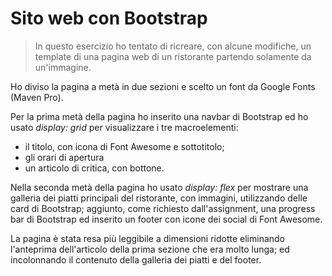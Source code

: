 # Sito web con Bootstrap

> In questo esercizio ho tentato di ricreare, con alcune modifiche, un template di una pagina web di un ristorante partendo solamente da un'immagine.

Ho diviso la pagina a metà in due sezioni e scelto un font da Google Fonts (Maven Pro).

Per la prima metà della pagina ho inserito una navbar di Bootstrap ed ho usato *display: grid* per visualizzare i tre macroelementi:
- il titolo, con icona di Font Awesome e sottotitolo; 
- gli orari di apertura
- un articolo di critica, con bottone.

Nella seconda metà della pagina ho usato *display: flex* per mostrare una galleria dei piatti principali del ristorante, con immagini, utilizzando delle card di Bootstrap; aggiunto, come richiesto dall'assignment, una progress bar di Bootstrap ed inserito un footer con icone dei social di Font Awesome.

La pagina è stata resa più leggibile a dimensioni ridotte eliminando l'anteprima dell'articolo della prima sezione che era molto lunga; ed incolonnando il contenuto della galleria dei piatti e del footer.

